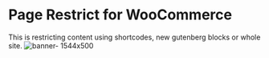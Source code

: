 # Page Restrict for WooCommerce
This is restricting content using shortcodes, new gutenberg blocks or whole site.
![banner- 1544x500](https://user-images.githubusercontent.com/25887644/78312806-3e882080-7555-11ea-8689-e30501aa59fb.png)